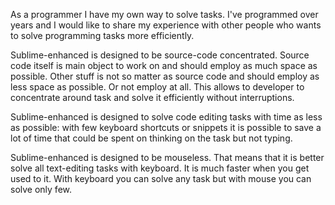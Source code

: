 
As a programmer I have my own way to solve tasks. I've programmed over years and
I would like to share my experience with other people who wants to solve
programming tasks more efficiently.

Sublime-enhanced is designed to be source-code concentrated. Source code itself
is main object to work on and should employ as much space as possible. Other
stuff is not so matter as source code and should employ as less space as
possible. Or not employ at all. This allows to developer to concentrate around
task and solve it efficiently without interruptions.

Sublime-enhanced is designed to solve code editing tasks with time as less as
possible: with few keyboard shortcuts or snippets it is possible to save a lot
of time that could be spent on thinking on the task but not typing.

Sublime-enhanced is designed to be mouseless. That means that it is better
solve all text-editing tasks with keyboard. It is much faster when you get used
to it. With keyboard you can solve any task but with mouse you can solve only
few.
